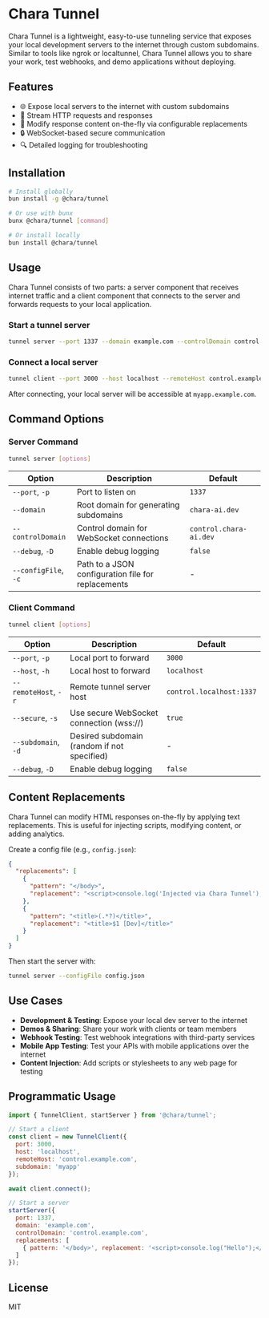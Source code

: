 # Chara Tunnel

Chara Tunnel is a lightweight, easy-to-use tunneling service that exposes your local development servers to the internet through custom subdomains. Similar to tools like ngrok or localtunnel, Chara Tunnel allows you to share your work, test webhooks, and demo applications without deploying.

## Features

- 🌐 Expose local servers to the internet with custom subdomains
- 🔄 Stream HTTP requests and responses
- 🧩 Modify response content on-the-fly via configurable replacements
- 🔒 WebSocket-based secure communication
- 🔍 Detailed logging for troubleshooting

## Installation

```bash
# Install globally
bun install -g @chara/tunnel

# Or use with bunx
bunx @chara/tunnel [command]

# Or install locally
bun install @chara/tunnel
```

## Usage

Chara Tunnel consists of two parts: a server component that receives internet traffic and a client component that connects to the server and forwards requests to your local application.

### Start a tunnel server

```bash
tunnel server --port 1337 --domain example.com --controlDomain control.example.com
```

### Connect a local server

```bash
tunnel client --port 3000 --host localhost --remoteHost control.example.com --subdomain myapp
```

After connecting, your local server will be accessible at `myapp.example.com`.

## Command Options

### Server Command

```bash
tunnel server [options]
```

| Option | Description | Default |
|--------|-------------|---------|
| `--port`, `-p` | Port to listen on | `1337` |
| `--domain` | Root domain for generating subdomains | `chara-ai.dev` |
| `--controlDomain` | Control domain for WebSocket connections | `control.chara-ai.dev` |
| `--debug`, `-D` | Enable debug logging | `false` |
| `--configFile`, `-c` | Path to a JSON configuration file for replacements | - |

### Client Command

```bash
tunnel client [options]
```

| Option | Description | Default |
|--------|-------------|---------|
| `--port`, `-p` | Local port to forward | `3000` |
| `--host`, `-h` | Local host to forward | `localhost` |
| `--remoteHost`, `-r` | Remote tunnel server host | `control.localhost:1337` |
| `--secure`, `-s` | Use secure WebSocket connection (wss://) | `true` |
| `--subdomain`, `-d` | Desired subdomain (random if not specified) | - |
| `--debug`, `-D` | Enable debug logging | `false` |

## Content Replacements

Chara Tunnel can modify HTML responses on-the-fly by applying text replacements. This is useful for injecting scripts, modifying content, or adding analytics.

Create a config file (e.g., `config.json`):

```json
{
  "replacements": [
    {
      "pattern": "</body>",
      "replacement": "<script>console.log('Injected via Chara Tunnel');</script></body>"
    },
    {
      "pattern": "<title>(.*?)</title>",
      "replacement": "<title>$1 [Dev]</title>"
    }
  ]
}
```

Then start the server with:

```bash
tunnel server --configFile config.json
```

## Use Cases

- **Development & Testing**: Expose your local dev server to the internet
- **Demos & Sharing**: Share your work with clients or team members
- **Webhook Testing**: Test webhook integrations with third-party services
- **Mobile App Testing**: Test your APIs with mobile applications over the internet
- **Content Injection**: Add scripts or stylesheets to any web page for testing

## Programmatic Usage

```javascript
import { TunnelClient, startServer } from '@chara/tunnel';

// Start a client
const client = new TunnelClient({
  port: 3000,
  host: 'localhost',
  remoteHost: 'control.example.com',
  subdomain: 'myapp'
});

await client.connect();

// Start a server
startServer({
  port: 1337,
  domain: 'example.com',
  controlDomain: 'control.example.com',
  replacements: [
    { pattern: '</body>', replacement: '<script>console.log("Hello");</script></body>' }
  ]
});
```

## License

MIT
